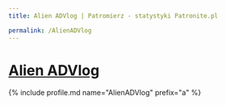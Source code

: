 ```yaml
---
title: Alien ADVlog | Patromierz - statystyki Patronite.pl

permalink: /AlienADVlog
---
```


# [Alien ADVlog](https://patronite.pl/AlienADVlog)

{% include profile.md name="AlienADVlog" prefix="a" %}
